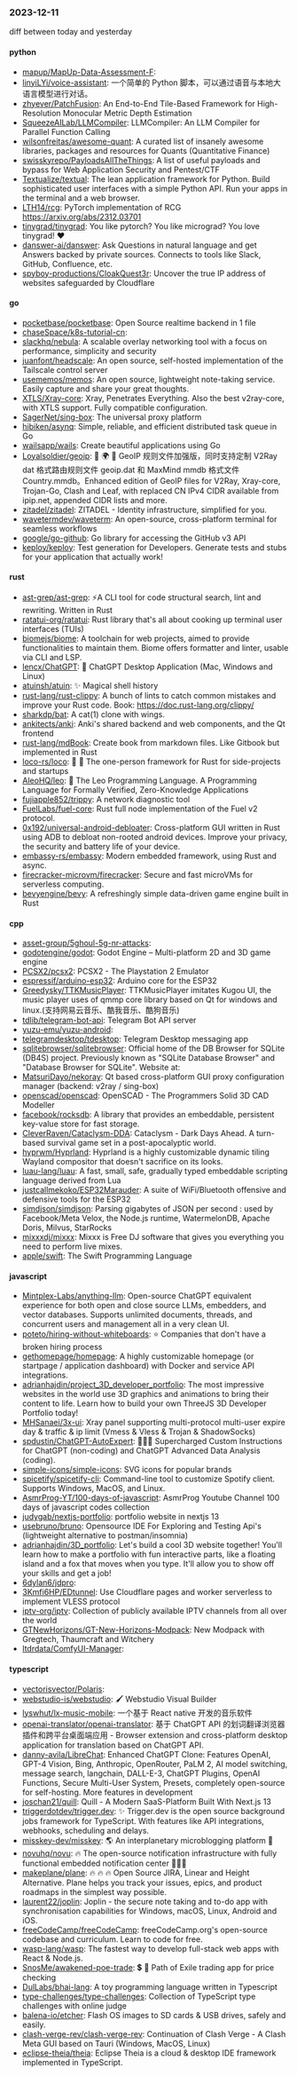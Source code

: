 ### 2023-12-11
diff between today and yesterday

#### python
* [mapup/MapUp-Data-Assessment-F](https://github.com/mapup/MapUp-Data-Assessment-F): 
* [linyiLYi/voice-assistant](https://github.com/linyiLYi/voice-assistant): 一个简单的 Python 脚本，可以通过语音与本地大语言模型进行对话。
* [zhyever/PatchFusion](https://github.com/zhyever/PatchFusion): An End-to-End Tile-Based Framework for High-Resolution Monocular Metric Depth Estimation
* [SqueezeAILab/LLMCompiler](https://github.com/SqueezeAILab/LLMCompiler): LLMCompiler: An LLM Compiler for Parallel Function Calling
* [wilsonfreitas/awesome-quant](https://github.com/wilsonfreitas/awesome-quant): A curated list of insanely awesome libraries, packages and resources for Quants (Quantitative Finance)
* [swisskyrepo/PayloadsAllTheThings](https://github.com/swisskyrepo/PayloadsAllTheThings): A list of useful payloads and bypass for Web Application Security and Pentest/CTF
* [Textualize/textual](https://github.com/Textualize/textual): The lean application framework for Python. Build sophisticated user interfaces with a simple Python API. Run your apps in the terminal and a web browser.
* [LTH14/rcg](https://github.com/LTH14/rcg): PyTorch implementation of RCG https://arxiv.org/abs/2312.03701
* [tinygrad/tinygrad](https://github.com/tinygrad/tinygrad): You like pytorch? You like micrograd? You love tinygrad! ❤️
* [danswer-ai/danswer](https://github.com/danswer-ai/danswer): Ask Questions in natural language and get Answers backed by private sources. Connects to tools like Slack, GitHub, Confluence, etc.
* [spyboy-productions/CloakQuest3r](https://github.com/spyboy-productions/CloakQuest3r): Uncover the true IP address of websites safeguarded by Cloudflare

#### go
* [pocketbase/pocketbase](https://github.com/pocketbase/pocketbase): Open Source realtime backend in 1 file
* [chaseSpace/k8s-tutorial-cn](https://github.com/chaseSpace/k8s-tutorial-cn): 
* [slackhq/nebula](https://github.com/slackhq/nebula): A scalable overlay networking tool with a focus on performance, simplicity and security
* [juanfont/headscale](https://github.com/juanfont/headscale): An open source, self-hosted implementation of the Tailscale control server
* [usememos/memos](https://github.com/usememos/memos): An open source, lightweight note-taking service. Easily capture and share your great thoughts.
* [XTLS/Xray-core](https://github.com/XTLS/Xray-core): Xray, Penetrates Everything. Also the best v2ray-core, with XTLS support. Fully compatible configuration.
* [SagerNet/sing-box](https://github.com/SagerNet/sing-box): The universal proxy platform
* [hibiken/asynq](https://github.com/hibiken/asynq): Simple, reliable, and efficient distributed task queue in Go
* [wailsapp/wails](https://github.com/wailsapp/wails): Create beautiful applications using Go
* [Loyalsoldier/geoip](https://github.com/Loyalsoldier/geoip): 🌚 🌍 🌝 GeoIP 规则文件加强版，同时支持定制 V2Ray dat 格式路由规则文件 geoip.dat 和 MaxMind mmdb 格式文件 Country.mmdb。Enhanced edition of GeoIP files for V2Ray, Xray-core, Trojan-Go, Clash and Leaf, with replaced CN IPv4 CIDR available from ipip.net, appended CIDR lists and more.
* [zitadel/zitadel](https://github.com/zitadel/zitadel): ZITADEL - Identity infrastructure, simplified for you.
* [wavetermdev/waveterm](https://github.com/wavetermdev/waveterm): An open-source, cross-platform terminal for seamless workflows
* [google/go-github](https://github.com/google/go-github): Go library for accessing the GitHub v3 API
* [keploy/keploy](https://github.com/keploy/keploy): Test generation for Developers. Generate tests and stubs for your application that actually work!

#### rust
* [ast-grep/ast-grep](https://github.com/ast-grep/ast-grep): ⚡A CLI tool for code structural search, lint and rewriting. Written in Rust
* [ratatui-org/ratatui](https://github.com/ratatui-org/ratatui): Rust library that's all about cooking up terminal user interfaces (TUIs)
* [biomejs/biome](https://github.com/biomejs/biome): A toolchain for web projects, aimed to provide functionalities to maintain them. Biome offers formatter and linter, usable via CLI and LSP.
* [lencx/ChatGPT](https://github.com/lencx/ChatGPT): 🔮 ChatGPT Desktop Application (Mac, Windows and Linux)
* [atuinsh/atuin](https://github.com/atuinsh/atuin): ✨ Magical shell history
* [rust-lang/rust-clippy](https://github.com/rust-lang/rust-clippy): A bunch of lints to catch common mistakes and improve your Rust code. Book: https://doc.rust-lang.org/clippy/
* [sharkdp/bat](https://github.com/sharkdp/bat): A cat(1) clone with wings.
* [ankitects/anki](https://github.com/ankitects/anki): Anki's shared backend and web components, and the Qt frontend
* [rust-lang/mdBook](https://github.com/rust-lang/mdBook): Create book from markdown files. Like Gitbook but implemented in Rust
* [loco-rs/loco](https://github.com/loco-rs/loco): 🚂 🦀 The one-person framework for Rust for side-projects and startups
* [AleoHQ/leo](https://github.com/AleoHQ/leo): 🦁 The Leo Programming Language. A Programming Language for Formally Verified, Zero-Knowledge Applications
* [fujiapple852/trippy](https://github.com/fujiapple852/trippy): A network diagnostic tool
* [FuelLabs/fuel-core](https://github.com/FuelLabs/fuel-core): Rust full node implementation of the Fuel v2 protocol.
* [0x192/universal-android-debloater](https://github.com/0x192/universal-android-debloater): Cross-platform GUI written in Rust using ADB to debloat non-rooted android devices. Improve your privacy, the security and battery life of your device.
* [embassy-rs/embassy](https://github.com/embassy-rs/embassy): Modern embedded framework, using Rust and async.
* [firecracker-microvm/firecracker](https://github.com/firecracker-microvm/firecracker): Secure and fast microVMs for serverless computing.
* [bevyengine/bevy](https://github.com/bevyengine/bevy): A refreshingly simple data-driven game engine built in Rust

#### cpp
* [asset-group/5ghoul-5g-nr-attacks](https://github.com/asset-group/5ghoul-5g-nr-attacks): 
* [godotengine/godot](https://github.com/godotengine/godot): Godot Engine – Multi-platform 2D and 3D game engine
* [PCSX2/pcsx2](https://github.com/PCSX2/pcsx2): PCSX2 - The Playstation 2 Emulator
* [espressif/arduino-esp32](https://github.com/espressif/arduino-esp32): Arduino core for the ESP32
* [Greedysky/TTKMusicPlayer](https://github.com/Greedysky/TTKMusicPlayer): TTKMusicPlayer imitates Kugou UI, the music player uses of qmmp core library based on Qt for windows and linux.(支持网易云音乐、酷我音乐、酷狗音乐)
* [tdlib/telegram-bot-api](https://github.com/tdlib/telegram-bot-api): Telegram Bot API server
* [yuzu-emu/yuzu-android](https://github.com/yuzu-emu/yuzu-android): 
* [telegramdesktop/tdesktop](https://github.com/telegramdesktop/tdesktop): Telegram Desktop messaging app
* [sqlitebrowser/sqlitebrowser](https://github.com/sqlitebrowser/sqlitebrowser): Official home of the DB Browser for SQLite (DB4S) project. Previously known as "SQLite Database Browser" and "Database Browser for SQLite". Website at:
* [MatsuriDayo/nekoray](https://github.com/MatsuriDayo/nekoray): Qt based cross-platform GUI proxy configuration manager (backend: v2ray / sing-box)
* [openscad/openscad](https://github.com/openscad/openscad): OpenSCAD - The Programmers Solid 3D CAD Modeller
* [facebook/rocksdb](https://github.com/facebook/rocksdb): A library that provides an embeddable, persistent key-value store for fast storage.
* [CleverRaven/Cataclysm-DDA](https://github.com/CleverRaven/Cataclysm-DDA): Cataclysm - Dark Days Ahead. A turn-based survival game set in a post-apocalyptic world.
* [hyprwm/Hyprland](https://github.com/hyprwm/Hyprland): Hyprland is a highly customizable dynamic tiling Wayland compositor that doesn't sacrifice on its looks.
* [luau-lang/luau](https://github.com/luau-lang/luau): A fast, small, safe, gradually typed embeddable scripting language derived from Lua
* [justcallmekoko/ESP32Marauder](https://github.com/justcallmekoko/ESP32Marauder): A suite of WiFi/Bluetooth offensive and defensive tools for the ESP32
* [simdjson/simdjson](https://github.com/simdjson/simdjson): Parsing gigabytes of JSON per second : used by Facebook/Meta Velox, the Node.js runtime, WatermelonDB, Apache Doris, Milvus, StarRocks
* [mixxxdj/mixxx](https://github.com/mixxxdj/mixxx): Mixxx is Free DJ software that gives you everything you need to perform live mixes.
* [apple/swift](https://github.com/apple/swift): The Swift Programming Language

#### javascript
* [Mintplex-Labs/anything-llm](https://github.com/Mintplex-Labs/anything-llm): Open-source ChatGPT equivalent experience for both open and close source LLMs, embedders, and vector databases. Supports unlimited documents, threads, and concurrent users and management all in a very clean UI.
* [poteto/hiring-without-whiteboards](https://github.com/poteto/hiring-without-whiteboards): ⭐️ Companies that don't have a broken hiring process
* [gethomepage/homepage](https://github.com/gethomepage/homepage): A highly customizable homepage (or startpage / application dashboard) with Docker and service API integrations.
* [adrianhajdin/project_3D_developer_portfolio](https://github.com/adrianhajdin/project_3D_developer_portfolio): The most impressive websites in the world use 3D graphics and animations to bring their content to life. Learn how to build your own ThreeJS 3D Developer Portfolio today!
* [MHSanaei/3x-ui](https://github.com/MHSanaei/3x-ui): Xray panel supporting multi-protocol multi-user expire day & traffic & ip limit (Vmess & Vless & Trojan & ShadowSocks)
* [spdustin/ChatGPT-AutoExpert](https://github.com/spdustin/ChatGPT-AutoExpert): 🚀🧠💬 Supercharged Custom Instructions for ChatGPT (non-coding) and ChatGPT Advanced Data Analysis (coding).
* [simple-icons/simple-icons](https://github.com/simple-icons/simple-icons): SVG icons for popular brands
* [spicetify/spicetify-cli](https://github.com/spicetify/spicetify-cli): Command-line tool to customize Spotify client. Supports Windows, MacOS, and Linux.
* [AsmrProg-YT/100-days-of-javascript](https://github.com/AsmrProg-YT/100-days-of-javascript): AsmrProg Youtube Channel 100 days of javascript codes collection
* [judygab/nextjs-portfolio](https://github.com/judygab/nextjs-portfolio): portfolio website in nextjs 13
* [usebruno/bruno](https://github.com/usebruno/bruno): Opensource IDE For Exploring and Testing Api's (lightweight alternative to postman/insomnia)
* [adrianhajdin/3D_portfolio](https://github.com/adrianhajdin/3D_portfolio): Let's build a cool 3D website together! You'll learn how to make a portfolio with fun interactive parts, like a floating island and a fox that moves when you type. It'll allow you to show off your skills and get a job!
* [6dylan6/jdpro](https://github.com/6dylan6/jdpro): 
* [3Kmfi6HP/EDtunnel](https://github.com/3Kmfi6HP/EDtunnel): Use Cloudflare pages and worker serverless to implement VLESS protocol
* [iptv-org/iptv](https://github.com/iptv-org/iptv): Collection of publicly available IPTV channels from all over the world
* [GTNewHorizons/GT-New-Horizons-Modpack](https://github.com/GTNewHorizons/GT-New-Horizons-Modpack): New Modpack with Gregtech, Thaumcraft and Witchery
* [ltdrdata/ComfyUI-Manager](https://github.com/ltdrdata/ComfyUI-Manager): 

#### typescript
* [vectorisvector/Polaris](https://github.com/vectorisvector/Polaris): 
* [webstudio-is/webstudio](https://github.com/webstudio-is/webstudio): 🖌 Webstudio Visual Builder
* [lyswhut/lx-music-mobile](https://github.com/lyswhut/lx-music-mobile): 一个基于 React native 开发的音乐软件
* [openai-translator/openai-translator](https://github.com/openai-translator/openai-translator): 基于 ChatGPT API 的划词翻译浏览器插件和跨平台桌面端应用 - Browser extension and cross-platform desktop application for translation based on ChatGPT API.
* [danny-avila/LibreChat](https://github.com/danny-avila/LibreChat): Enhanced ChatGPT Clone: Features OpenAI, GPT-4 Vision, Bing, Anthropic, OpenRouter, PaLM 2, AI model switching, message search, langchain, DALL-E-3, ChatGPT Plugins, OpenAI Functions, Secure Multi-User System, Presets, completely open-source for self-hosting. More features in development
* [joschan21/quill](https://github.com/joschan21/quill): Quill - A Modern SaaS-Platform Built With Next.js 13
* [triggerdotdev/trigger.dev](https://github.com/triggerdotdev/trigger.dev): ✨ Trigger.dev is the open source background jobs framework for TypeScript. With features like API integrations, webhooks, scheduling and delays.
* [misskey-dev/misskey](https://github.com/misskey-dev/misskey): 🌎 An interplanetary microblogging platform 🚀
* [novuhq/novu](https://github.com/novuhq/novu): 🔥 The open-source notification infrastructure with fully functional embedded notification center 🚀🚀🚀
* [makeplane/plane](https://github.com/makeplane/plane): 🔥 🔥 🔥 Open Source JIRA, Linear and Height Alternative. Plane helps you track your issues, epics, and product roadmaps in the simplest way possible.
* [laurent22/joplin](https://github.com/laurent22/joplin): Joplin - the secure note taking and to-do app with synchronisation capabilities for Windows, macOS, Linux, Android and iOS.
* [freeCodeCamp/freeCodeCamp](https://github.com/freeCodeCamp/freeCodeCamp): freeCodeCamp.org's open-source codebase and curriculum. Learn to code for free.
* [wasp-lang/wasp](https://github.com/wasp-lang/wasp): The fastest way to develop full-stack web apps with React & Node.js.
* [SnosMe/awakened-poe-trade](https://github.com/SnosMe/awakened-poe-trade): 💲 🔨 Path of Exile trading app for price checking
* [DulLabs/bhai-lang](https://github.com/DulLabs/bhai-lang): A toy programming language written in Typescript
* [type-challenges/type-challenges](https://github.com/type-challenges/type-challenges): Collection of TypeScript type challenges with online judge
* [balena-io/etcher](https://github.com/balena-io/etcher): Flash OS images to SD cards & USB drives, safely and easily.
* [clash-verge-rev/clash-verge-rev](https://github.com/clash-verge-rev/clash-verge-rev): Continuation of Clash Verge - A Clash Meta GUI based on Tauri (Windows, MacOS, Linux)
* [eclipse-theia/theia](https://github.com/eclipse-theia/theia): Eclipse Theia is a cloud & desktop IDE framework implemented in TypeScript.
